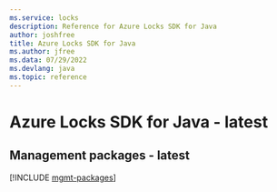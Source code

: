 ```yaml
---
ms.service: locks
description: Reference for Azure Locks SDK for Java
author: joshfree
title: Azure Locks SDK for Java
ms.author: jfree
ms.data: 07/29/2022
ms.devlang: java
ms.topic: reference
---
```

# Azure Locks SDK for Java - latest

## Management packages - latest
[!INCLUDE [mgmt-packages](locks-mgmt-index.md)]